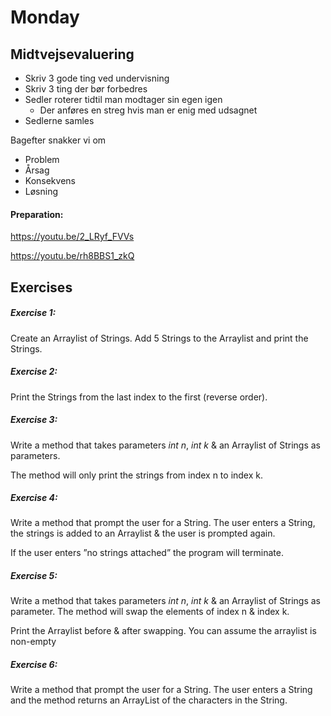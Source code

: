 # Monday



## Midtvejsevaluering

- Skriv 3 gode ting ved undervisning
- Skriv 3 ting der bør forbedres
- Sedler roterer tidtil man modtager sin egen igen
  - Der anføres en streg hvis man er enig med udsagnet
- Sedlerne samles



Bagefter snakker vi om

- Problem
- Årsag
- Konsekvens
- Løsning



#### Preparation: 

https://youtu.be/2_LRyf_FVVs

https://youtu.be/rh8BBS1_zkQ



## Exercises

##### Exercise 1:

Create an Arraylist of Strings. Add 5 Strings to the Arraylist and print the Strings.



##### Exercise 2:

Print the Strings from the last index to the first (reverse order).



##### Exercise 3:

Write a method that takes parameters *int n*, *int k* & an Arraylist of Strings as parameters.

The method will only print the strings from index n to index k.



##### Exercise 4: 

Write a method that prompt the user for a String.  The user enters a String, the strings is added to an Arraylist & the user is prompted again.  

If the user enters ”no strings attached” the program will terminate.



##### Exercise 5:

Write a method that takes parameters *int n*, *int k* & an Arraylist of Strings as parameter. The method will swap the elements of index n & index k. 

Print the Arraylist before & after swapping. You can assume the arraylist is non-empty



##### Exercise 6: 

Write a method that prompt the user for a String. The user enters a String and the method returns an ArrayList of the characters in the String.
